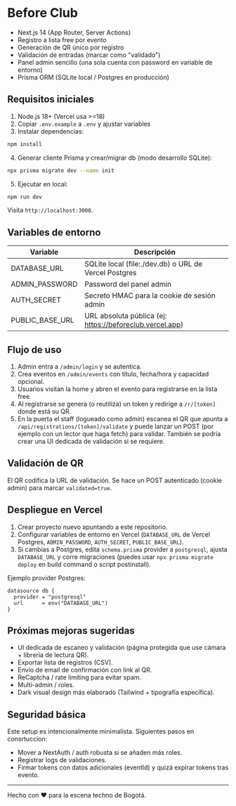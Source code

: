 # Before Club

- Next.js 14 (App Router, Server Actions)
- Registro a lista free por evento
- Generación de QR único por registro
- Validación de entradas (marcar como "validado")
- Panel admin sencillo (una sola cuenta con password en variable de entorno)
- Prisma ORM (SQLite local / Postgres en producción)

## Requisitos iniciales

1. Node.js 18+ (Vercel usa >=18)
2. Copiar `.env.example` a `.env` y ajustar variables
3. Instalar dependencias:

```bash
npm install
```

4. Generar cliente Prisma y crear/migrar db (modo desarrollo SQLite):

```bash
npx prisma migrate dev --name init
```

5. Ejecutar en local:

```bash
npm run dev
```

Visita `http://localhost:3000`.

## Variables de entorno

| Variable        | Descripción                                              |
| --------------- | -------------------------------------------------------- |
| DATABASE_URL    | SQLite local (file:./dev.db) o URL de Vercel Postgres    |
| ADMIN_PASSWORD  | Password del panel admin                                 |
| AUTH_SECRET     | Secreto HMAC para la cookie de sesión admin              |
| PUBLIC_BASE_URL | URL absoluta pública (ej: https://beforeclub.vercel.app) |

## Flujo de uso

1. Admin entra a `/admin/login` y se autentica.
2. Crea eventos en `/admin/events` con título, fecha/hora y capacidad opcional.
3. Usuarios visitan la home y abren el evento para registrarse en la lista free.
4. Al registrarse se genera (o reutiliza) un token y redirige a `/r/[token]` donde está su QR.
5. En la puerta el staff (logueado como admin) escanea el QR que apunta a `/api/registrations/[token]/validate` y puede lanzar un POST (por ejemplo con un lector que haga fetch) para validar. También se podría crear una UI dedicada de validación si se requiere.

## Validación de QR

El QR codifica la URL de validación. Se hace un POST autenticado (cookie admin) para marcar `validated=true`.

## Despliegue en Vercel

1. Crear proyecto nuevo apuntando a este repositorio.
2. Configurar variables de entorno en Vercel (`DATABASE_URL` de Vercel Postgres, `ADMIN_PASSWORD`, `AUTH_SECRET`, `PUBLIC_BASE_URL`).
3. Si cambias a Postgres, edita `schema.prisma` provider a `postgresql`, ajusta `DATABASE_URL` y corre migraciones (puedes usar `npx prisma migrate deploy` en build command o script postinstall).

Ejemplo provider Postgres:

```prisma
datasource db {
  provider = "postgresql"
  url      = env("DATABASE_URL")
}
```

## Próximas mejoras sugeridas

- UI dedicada de escaneo y validación (página protegida que use cámara + librería de lectura QR).
- Exportar lista de registros (CSV).
- Envío de email de confirmación con link al QR.
- ReCaptcha / rate limiting para evitar spam.
- Multi-admin / roles.
- Dark visual design más elaborado (Tailwind + tipografía específica).

## Seguridad básica

Este setup es intencionalmente minimalista. Siguientes pasos en consrtuccion:

- Mover a NextAuth / auth robusta si se añaden más roles.
- Registrar logs de validaciones.
- Firmar tokens con datos adicionales (eventId) y quizá expirar tokens tras evento.

---

Hecho con ❤️ para la escena techno de Bogotá.
